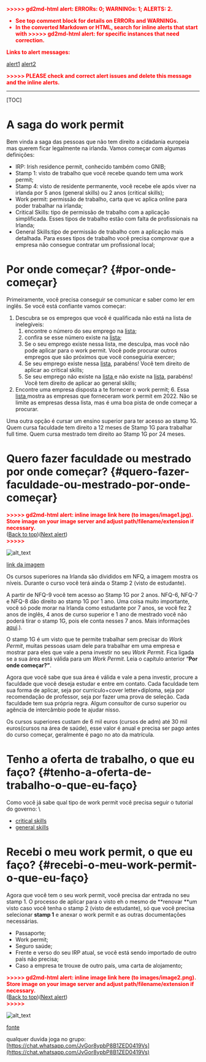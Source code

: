 <!-----

You have some errors, warnings, or alerts. If you are using reckless mode, turn it off to see inline alerts.
* ERRORs: 0
* WARNINGs: 0
* ALERTS: 2

Conversion time: 0.662 seconds.


Using this Markdown file:

1. Paste this output into your source file.
2. See the notes and action items below regarding this conversion run.
3. Check the rendered output (headings, lists, code blocks, tables) for proper
   formatting and use a linkchecker before you publish this page.

Conversion notes:

* Docs to Markdown version 1.0β35
* Wed Apr 10 2024 03:39:37 GMT-0700 (PDT)
* Source doc: Saga do Work Permit
* This document has images: check for >>>>>  gd2md-html alert:  inline image link in generated source and store images to your server. NOTE: Images in exported zip file from Google Docs may not appear in  the same order as they do in your doc. Please check the images!


WARNING:
You have 4 H1 headings. You may want to use the "H1 -> H2" option to demote all headings by one level.

----->


<p style="color: red; font-weight: bold">>>>>>  gd2md-html alert:  ERRORs: 0; WARNINGs: 1; ALERTS: 2.</p>
<ul style="color: red; font-weight: bold"><li>See top comment block for details on ERRORs and WARNINGs. <li>In the converted Markdown or HTML, search for inline alerts that start with >>>>>  gd2md-html alert:  for specific instances that need correction.</ul>

<p style="color: red; font-weight: bold">Links to alert messages:</p><a href="#gdcalert1">alert1</a>
<a href="#gdcalert2">alert2</a>

<p style="color: red; font-weight: bold">>>>>> PLEASE check and correct alert issues and delete this message and the inline alerts.<hr></p>



[TOC]



# A saga do work permit

Bem vinda a saga das pessoas que não tem direito a cidadania europeia mas querem ficar legalmente na irlanda. Vamos começar com algumas definições:



* IRP: Irish residence permit, conhecido também como GNIB;
* Stamp 1: visto de trabalho que você recebe quando tem uma work permit;
* Stamp 4: visto de residente permanente, você recebe ele após viver na irlanda por 5 anos (general skills) ou 2 anos (critical skills);
* Work permit: permissão de trabalho, carta que vc aplica online para poder trabalhar na irlanda;
* Critical Skills: tipo de permissão de trabalho com a aplicação simplificada. Esses tipos de trabalho estão com falta de profissionais na Irlanda;
* General Skills:tipo de permissão de trabalho com a aplicação mais detalhada. Para esses tipos de trabalho você precisa comprovar que a empresa não consegue contratar um profissional local;


# Por onde começar? {#por-onde-começar}

Primeiramente, você precisa conseguir se comunicar e saber como ler em inglês. Se você está confiante vamos começar:



1. Descubra se os empregos que você é qualificada não está na lista de inelegíveis:
    1. encontre o número do seu emprego na [lista](https://onsdigital.github.io/dp-classification-tools/standard-occupational-classification/ONS_SOC_occupation_coding_tool.html);
    2. confira se esse número existe na [lista](https://enterprise.gov.ie/en/what-we-do/workplace-and-skills/employment-permits/employment-permit-eligibility/ineligible-categories-of-employment/);
    3. Se o seu emprego existe nessa lista, me desculpa, mas você não pode aplicar para o work permit. Você pode procurar outros empregos que são próximos que você conseguiria exercer;
    4. Se seu emprego existe nessa [lista](https://enterprise.gov.ie/en/what-we-do/workplace-and-skills/employment-permits/employment-permit-eligibility/highly-skilled-eligible-occupations-list/), parabéns! Você tem direito de aplicar ao critical skills;
    5. Se seu emprego não existe na [lista ](https://enterprise.gov.ie/en/what-we-do/workplace-and-skills/employment-permits/employment-permit-eligibility/highly-skilled-eligible-occupations-list/)e não existe na [lista](https://enterprise.gov.ie/en/what-we-do/workplace-and-skills/employment-permits/employment-permit-eligibility/ineligible-categories-of-employment/), parabéns! Você tem direito de aplicar ao general skills;
2. Encontre uma empresa disposta a te fornecer o work permit;
    6. Essa [lista ](https://docs.google.com/spreadsheets/d/e/2PACX-1vSXjJjHjWNCAtNXOlhf7Vlir9X7O_Js_Q3KSnUE_KRnRZoQ4SkQsriVrHBl5kK4LA/pubhtml#)mostra as empresas que forneceram work permit em 2022. Não se limite as empresas dessa lista, mas é uma boa pista de onde começar a procurar.

Uma outra opção é cursar um ensino superior para ter acesso ao stamp 1G. Quem cursa faculdade tem direito a 12 meses de Stamp 1G para trabalhar full time. Quem cursa mestrado tem direito ao Stamp 1G por 24 meses.


# Quero fazer faculdade ou mestrado por onde começar? {#quero-fazer-faculdade-ou-mestrado-por-onde-começar}



<p id="gdcalert1" ><span style="color: red; font-weight: bold">>>>>>  gd2md-html alert: inline image link here (to images/image1.jpg). Store image on your image server and adjust path/filename/extension if necessary. </span><br>(<a href="#">Back to top</a>)(<a href="#gdcalert2">Next alert</a>)<br><span style="color: red; font-weight: bold">>>>>> </span></p>


![alt_text](images/image1.jpg "image_tooltip")


[link da imagem](https://www.qqi.ie/sites/default/files/styles/no_crop/public/2021-12/nfq-fan-2021.jpg?itok=Dimit5h9)

Os cursos superiores na Irlanda são divididos em NFQ, a imagem mostra os níveis. Durante o curso você terá ainda o Stamp 2 (visto de estudante).

A partir de NFQ-9 você tem acesso ao Stamp 1G por 2 anos. NFQ-6, NFQ-7 e NFQ-8 dão direito ao stamp 1G por 1 ano. Uma coisa muito importante, você só pode morar na Irlanda como estudante por 7 anos, se você fez 2 anos de inglês, 4 anos de curso superior e 1 ano de mestrado você não poderá tirar o stamp 1G, pois ele conta nesses 7 anos. Mais informações [aqui](https://www.citizensinformation.ie/en/moving-country/moving-to-ireland/studying-in-ireland/immigration-nonEEA-students/#:~:text=Graduates%20with%20a%20level%208,on%20Stamps%202%20and%201G).).

O stamp 1G é um visto que te permite trabalhar sem precisar do _Work Permit_, muitas pessoas usam dele para trabalhar em uma empresa e mostrar para eles que vale a pena investir no seu _Work Permit_. Fica ligada se a sua área está válida para um _Work Permit_. Leia o capítulo anterior “**Por onde começar?”**.

Agora que você sabe que sua área é válida e vale a pena investir, procure a faculdade que você deseja estudar e entre em contato. Cada faculdade tem sua forma de aplicar, seja por currículo+cover letter+diploma, seja por recomendação de professor, seja por fazer uma prova de seleção. Cada faculdade tem sua própria regra. Algum consultor de curso superior ou agência de intercâmbio pode te ajudar nisso.

Os cursos superiores custam de 6 mil euros (cursos de adm) até 30 mil euros(cursos na área de saúde), esse valor é anual e precisa ser pago antes do curso começar, geralmente é pago no ato da matrícula.


# Tenho a oferta de trabalho, o que eu faço? {#tenho-a-oferta-de-trabalho-o-que-eu-faço}

Como você já sabe qual tipo de work permit você precisa seguir o tutorial do governo: \




* [critical skills](https://enterprise.gov.ie/en/what-we-do/workplace-and-skills/employment-permits/permit-types/critical-skills-employment-permit/)
* [general skills](https://enterprise.gov.ie/en/what-we-do/workplace-and-skills/employment-permits/permit-types/general-employment-permit/)


# Recebi o meu work permit, o que eu faço? {#recebi-o-meu-work-permit-o-que-eu-faço}

Agora que você tem o seu work permit, você precisa dar entrada no seu stamp 1. O processo de aplicar para o visto eh o mesmo de **renovar **um visto caso você tenha o stamp 2 (visto de estudante), só que você precisa selecionar **stamp 1** e anexar o work permit e as outras documentações necessárias.



* Passaporte;
* Work permit;
* Seguro saúde;
* Frente e verso do seu IRP atual, se você está sendo importado de outro país não precisa;
* Caso a empresa te trouxe de outro país, uma carta de alojamento;



<p id="gdcalert2" ><span style="color: red; font-weight: bold">>>>>>  gd2md-html alert: inline image link here (to images/image2.png). Store image on your image server and adjust path/filename/extension if necessary. </span><br>(<a href="#">Back to top</a>)(<a href="#gdcalert3">Next alert</a>)<br><span style="color: red; font-weight: bold">>>>>> </span></p>


![alt_text](images/image2.png "image_tooltip")


[fonte](https://www.accaglobal.com/content/dam/ACCA_Global/qual/working-studying-abroad/Online-Registration-required-documents-reference-guide.pdf)

qualquer duvida joga no grupo: [https://chat.whatsapp.com/JvGor8ypbP8B1ZED0419Vs](https://chat.whatsapp.com/JvGor8ypbP8B1ZED0419Vs)
